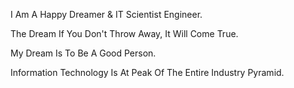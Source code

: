 I Am A Happy Dreamer & IT Scientist Engineer.

The Dream If You Don't Throw Away, It Will Come True.

My Dream Is To Be A Good Person.

Information Technology Is At Peak Of The Entire Industry Pyramid.
